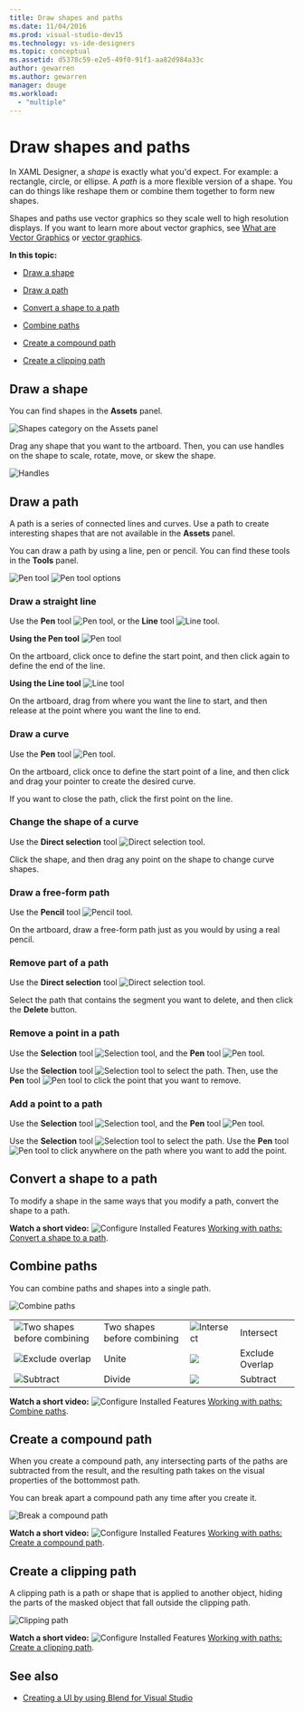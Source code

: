 ```yaml
---
title: Draw shapes and paths
ms.date: 11/04/2016
ms.prod: visual-studio-dev15
ms.technology: vs-ide-designers
ms.topic: conceptual
ms.assetid: d5378c59-e2e5-49f0-91f1-aa82d984a33c
author: gewarren
ms.author: gewarren
manager: douge
ms.workload:
  - "multiple"
---
```

# Draw shapes and paths
In XAML Designer, a *shape* is exactly what you'd expect. For example: a rectangle, circle, or ellipse. A *path* is a more flexible version of a shape. You can do things like reshape them or combine them together to form new shapes.

 Shapes and paths use vector graphics so they scale well to high resolution displays. If you want to learn more about vector graphics, see [What are Vector Graphics](https://www.youtube.com/watch?v=MoCSwF0n-io) or [vector graphics](http://www.webopedia.com/TERM/V/vector_graphics.html).

 **In this topic:**

-   [Draw a shape](#Shape)

-   [Draw a path](#Path)

-   [Convert a shape to a path](#Convert)

-   [Combine paths](#Combine)

-   [Create a compound path](#Compound)

-   [Create a clipping path](#Clipping)

##  <a name="Shape"></a> Draw a shape
 You can find shapes in the **Assets** panel.

 ![Shapes category on the Assets panel](../designers/media/b4_shapes_assetspanel.png)

 Drag any shape that you want to the artboard. Then, you can use handles on the shape to scale, rotate, move, or skew the shape.

 ![Handles](../designers/media/84261e83-3091-4490-ab58-4218b188439e.png)

##  <a name="Path"></a> Draw a path
 A path is a series of connected lines and curves. Use a path to create interesting shapes that are not available in the **Assets** panel.

 You can draw a path by using a line, pen or pencil. You can find these tools in the **Tools** panel.

 ![Pen tool](../designers/media/717956a8-b6a5-4e37-8af3-70bcfc78c82a.png) ![Pen tool options](../designers/media/8fbbbb21-be83-4cf6-903b-3a49f00c9860.png)

### Draw a straight line
 Use the **Pen** tool ![Pen tool](../designers/media/894f8612-e0ed-4e00-84cf-a9bc8f38fc54.png), or the **Line** tool ![Line tool](../designers/media/eb618397-5283-48be-8396-3449be7b6fbf.png).

 **Using the Pen tool** ![Pen tool](../designers/media/894f8612-e0ed-4e00-84cf-a9bc8f38fc54.png)

 On the artboard, click once to define the start point, and then click again to define the end of the line.

 **Using the Line tool** ![Line tool](../designers/media/eb618397-5283-48be-8396-3449be7b6fbf.png)

 On the artboard, drag from where you want the line to start, and then release at the point where you want the line to end.

### Draw a curve
 Use the **Pen** tool ![Pen tool](../designers/media/894f8612-e0ed-4e00-84cf-a9bc8f38fc54.png).

 On the artboard, click once to define the start point of a line, and then click and drag your pointer to create the desired curve.

 If you want to close the path, click the first point on the line.

### Change the shape of a curve
 Use the **Direct selection** tool ![Direct selection tool](../designers/media/6dd6571f-c116-451d-8dd2-1f88b8406362.png).

 Click the shape, and then drag any point on the shape to change curve shapes.

### Draw a free-form path
 Use the **Pencil** tool ![Pencil tool](../designers/media/509dc167-734f-46c9-b012-987ee63450cd.png).

 On the artboard, draw a free-form path just as you would by using a real pencil.

### Remove part of a path
 Use the **Direct selection** tool ![Direct selection tool](../designers/media/6dd6571f-c116-451d-8dd2-1f88b8406362.png).

 Select the path that contains the segment you want to delete, and then click the **Delete** button.

### Remove a point in a path
 Use the **Selection** tool  ![Selection tool](../designers/media/2ff91340-477e-4efa-a0f7-af20851e4daa.png), and the **Pen** tool ![Pen tool](../designers/media/894f8612-e0ed-4e00-84cf-a9bc8f38fc54.png).

 Use the **Selection** tool  ![Selection tool](../designers/media/2ff91340-477e-4efa-a0f7-af20851e4daa.png) to select the path. Then, use the **Pen** tool ![Pen tool](../designers/media/894f8612-e0ed-4e00-84cf-a9bc8f38fc54.png) to click the point that you want to remove.

### Add a point to a path
 Use the **Selection** tool  ![Selection tool](../designers/media/2ff91340-477e-4efa-a0f7-af20851e4daa.png), and the **Pen** tool ![Pen tool](../designers/media/894f8612-e0ed-4e00-84cf-a9bc8f38fc54.png).

 Use the **Selection** tool  ![Selection tool](../designers/media/2ff91340-477e-4efa-a0f7-af20851e4daa.png) to select the path. Use the **Pen** tool ![Pen tool](../designers/media/894f8612-e0ed-4e00-84cf-a9bc8f38fc54.png) to click anywhere on the path where you want to add the point.

##  <a name="Convert"></a> Convert a shape to a path
 To modify a shape in the same ways that you modify a path, convert the shape to a path.

 **Watch a short video:** ![Configure Installed Features](../designers/media/bldadminconsoleinitialconfigicon.png) [Working with paths: Convert a shape to a path](https://www.youtube.com/watch?v=Io5bC0-nH6Q#t=147).

##  <a name="Combine"></a> Combine paths
 You can combine paths and shapes into a single path.

 ![Combine paths](../designers/media/2df17a5d-a338-4ef4-96c5-dae51cc1ca8a.png)

|||||
|-|-|-|-|
|![Two shapes before combining](../designers/media/b1_1.png)|Two shapes before combining|![Intersect](../designers/media/b1_4.png)|Intersect|
|![Exclude overlap](../designers/media/b1_2.png)|Unite|![](../designers/media/b1_5.png)|Exclude Overlap|
|![Subtract](../designers/media/b1_3.png)|Divide|![](../designers/media/b1_6.png)|Subtract|

 **Watch a short video:** ![Configure Installed Features](../designers/media/bldadminconsoleinitialconfigicon.png) [Working with paths: Combine paths](https://www.youtube.com/watch?v=Io5bC0-nH6Q#t=195).

##  <a name="Compound"></a> Create a compound path
 When you create a compound path, any intersecting parts of the paths are subtracted from the result, and the resulting path takes on the visual properties of the bottommost path.

 You can break apart a compound path any time after you create it.

 ![Break a compound path](../designers/media/2157a8aa-d9a7-4de4-8de5-b10d28f08a84.png)

 **Watch a short video:** ![Configure Installed Features](../designers/media/bldadminconsoleinitialconfigicon.png) [Working with paths: Create a compound path](https://www.youtube.com/watch?v=Io5bC0-nH6Q).

##  <a name="Clipping"></a> Create a clipping path
 A clipping path is a path or shape that is applied to another object, hiding the parts of the masked object that fall outside the clipping path.

 ![Clipping path](../designers/media/22471e98-a841-4f39-a3ef-36090cf5a625.png)

 **Watch a short video:** ![Configure Installed Features](../designers/media/bldadminconsoleinitialconfigicon.png) [Working with paths: Create a clipping path](https://www.youtube.com/watch?v=Io5bC0-nH6Q#t=232).

## See also

- [Creating a UI by using Blend for Visual Studio](../designers/creating-a-ui-by-using-blend-for-visual-studio.md)